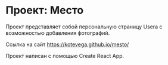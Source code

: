 # **Проект: Место**

Проект представляет собой персональную страницу Usera с возможностью добавления фотографий.

Ссылка на сайт https://kotevega.github.io/mesto/

Проект написан c помощью Create React App.
